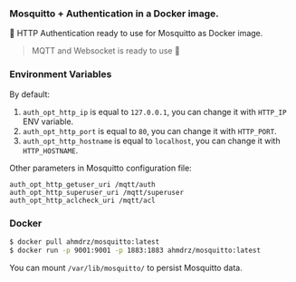 ### Mosquitto + Authentication in a Docker image.
🦟 HTTP Authentication ready to use for Mosquitto as Docker image.

> MQTT and Websocket is ready to use 💪

### Environment Variables

By default:

1. `auth_opt_http_ip` is equal to `127.0.0.1`, you can change it with `HTTP_IP` ENV variable.
2. `auth_opt_http_port` is equal to `80`, you can change it with `HTTP_PORT`.
3. `auth_opt_http_hostname` is equal to `localhost`, you can change it with `HTTP_HOSTNAME`.

Other parameters in Mosquitto configuration file:

```
auth_opt_http_getuser_uri /mqtt/auth
auth_opt_http_superuser_uri /mqtt/superuser
auth_opt_http_aclcheck_uri /mqtt/acl
```

### Docker

```bash
$ docker pull ahmdrz/mosquitto:latest
$ docker run -p 9001:9001 -p 1883:1883 ahmdrz/mosquitto:latest
```

You can mount `/var/lib/mosquitto/` to persist Mosquitto data.